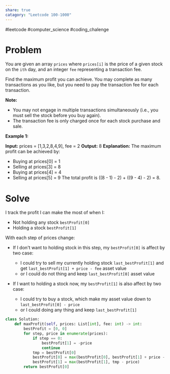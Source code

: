 ```yaml
---
share: true
catagory: "Leetcode 100-1000"
---
```

#leetcode #computer_science #coding_chalenge

# Problem

You are given an array `prices` where `prices[i]` is the price of a given stock on the `ith` day, and an integer `fee` representing a transaction fee.

Find the maximum profit you can achieve. You may complete as many transactions as you like, but you need to pay the transaction fee for each transaction.

**Note:**

- You may not engage in multiple transactions simultaneously (i.e., you must sell the stock before you buy again).
- The transaction fee is only charged once for each stock purchase and sale.

**Example 1:**

**Input:** prices = [1,3,2,8,4,9], fee = 2
**Output:** 8
**Explanation:** The maximum profit can be achieved by:
- Buying at prices[0] = 1
- Selling at prices[3] = 8
- Buying at prices[4] = 4
- Selling at prices[5] = 9
The total profit is ((8 - 1) - 2) + ((9 - 4) - 2) = 8.

# Solve

I track the profit I can make the most of when I:
- Not holding any stock `bestProfit[0]`
- Holding a stock `bestProfit[1]`

With each step of prices change:

- If I don't want to holding stock in this step, my `bestProfit[0]` is affect by two case:
	- I could try to sell my currently holding stock `last_bestProfit[1]` and get `last_bestProfit[1] + price - fee` asset value 
	- or I could do not thing and keep `last_bestProfit[0]` asset value

- If I want to holding a stock now, my `bestProfit[1]` is also affect by two case: 
	- I could try to buy a stock, which make my asset value down to  `last_bestProfit[0] - price` 
	- or I could doing any thing and keep `last_bestProfit[1]`

```python
class Solution:
    def maxProfit(self, prices: List[int], fee: int) -> int:
        bestProfit = [0, 0]
        for step, price in enumerate(prices):
            if step == 0:
                bestProfit[1] = -price
                continue
            tmp = bestProfit[0]
            bestProfit[0] = max(bestProfit[0], bestProfit[1] + price - fee)
            bestProfit[1] = max(bestProfit[1], tmp - price)
        return bestProfit[0]

```